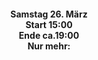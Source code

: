 <h4 style="text-align:center">
Samstag 26. März<br>
Start 15:00<br>
Ende ca.19:00<br>
Nur mehr:</h4>
<h4 id="demo" style="text-align:center"></h4>
                                                                                  



